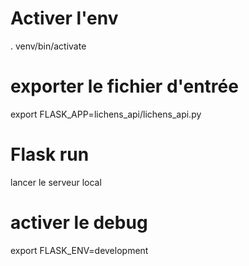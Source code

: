 # Activer l'env
. venv/bin/activate

# exporter le fichier d'entrée
export FLASK_APP=lichens_api/lichens_api.py

# Flask run
lancer le serveur local

# activer le debug
export FLASK_ENV=development